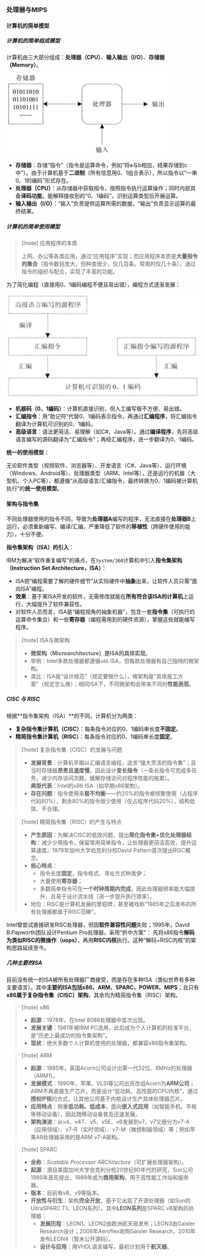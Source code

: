 ### 处理器与MIPS

#### 计算机的简单模型

##### 计算机的简单组成模型

计算机由三大部分组成：**处理器（CPU）**、**输入输出（I/O）**、**存储器（Memory）**。

![alt text](image.png)

- **存储器**：存储“指令”（指令是运算命令，例如“将a与b相加，结果存储到c中”）。由于计算机基于**二进制**（所有信息用0、1组合表示），所以指令以“一串0、1的编码”形式存在。
- **处理器（CPU）**：从存储器中获取指令，按照指令执行运算操作；同时内部具备**译码功能**，能解释接收到的“0、1编码”，识别运算类型后开展运算。
- **输入输出（I/O）**：“输入”负责提供运算所需的数据，“输出”负责显示运算的最终结果。

##### 计算机的简单使用模型

> [!note] 应用程序的本质
>
> 上网、办公等各类应用，通过“应用程序”实现；而应用程序本质是**大量指令的集合**（指令数目庞大，但种类很少，仅几百条，常用的仅几十条），通过指令的组织与配合，实现了丰富的功能。


为了简化编程（直接用0、1编码编程不便且易出错），编程方式逐渐发展：

![alt text](image-1.png)

- **机器码（0、1编码）**：计算机直接识别，但人工编写极不方便、易出错。
- **汇编指令**：用“助记符”代替0、1编码表示指令，再通过**汇编程序**，将汇编指令翻译为计算机可识别的0、1编码。
- **高级语言**：语法更简洁、易理解（如C#、Java等）。通过**编译程序**，先将高级语言编写的源码翻译为“汇编指令”；再经汇编程序，进一步翻译为0、1编码。

**统一的使用模型**：

无论软件类型（视频软件、浏览器等）、开发语言（C#、Java等）、运行环境（Windows、Android等）、处理器类型（ARM、Intel等），还是运行的机器（大型机、个人PC等），都遵循“从高级语言/汇编指令，最终转换为0、1编码被计算机执行”的**统一使用模型**。

#### 架构与指令集

不同处理器使用的指令不同，导致为**处理器A**编写的程序，无法直接在**处理器B**上运行，必须重新编写、编译/汇编，严重降低了软件的**移植性**（跨硬件使用的能力），十分不便。

**指令集架构（ISA）的引入**：

IBM为解决“软件重复编写”的痛点，在`System/360`计算机中引入**指令集架构（Instruction Set Architecture，ISA）**：

- ISA把“编程需要了解的硬件细节”从实际硬件中**抽象**出来，让软件人员只需“面向ISA”编程。
- **效果**：基于某ISA开发的软件，无需修改就能在**所有符合该ISA的计算机**上运行，大幅提升了软件兼容性。
- 对软件人员而言，ISA是“编程视角的抽象机器”，包含一套**指令集**（可执行的运算命令集合）和一些**寄存器**（编程需用到的硬件资源），掌握这些就能编写程序。

> [!note] ISA与微架构
>
> - **微架构（Microarchitecture）**是ISA的**具体实现**。
> - 举例：Intel多款处理器都遵循`x86` ISA，但每款处理器有自己独特的微架构。
> - 类比：ISA是“设计规范”（规定要做什么），微架构是“具体施工方案”（规定怎么做）；相同ISA下，不同微架构会带来不同的**性能表现**。

##### CISC 与 RISC

根据**指令集架构（ISA）**的不同，计算机分为两类：

- **复杂指令集计算机（CISC）**：每条指令对应的0、1编码串长度**不固定**。
- **精简指令集计算机（RISC）**：每条指令对应的0、1编码串长度**固定**。

> [!note] 复杂指令集（CISC）的发展与问题
>
> - **发展背景**：计算机早期以汇编语言编程，追求“强大灵活的指令集”；且当时存储器**昂贵且速度慢**，因此设计**变长指令**（一条长指令可完成多任务，减少内存访问次数，缓解存储访问对程序性能的拖累）。  
>   **典型代表**：Intel的x86 ISA（如早期x86架构）。
> - **存在问题**：指令使用率**极不均衡**——约20%的指令被频繁使用（占程序代码80%），剩余80%的指令很少使用（仅占程序代码20%），结构低效、不合理。

> [!note] 精简指令集（RISC）的产生与特点
>
> - **产生原因**：为解决CISC的低效问题，提出**简化指令集+优化处理器结构**：减少少用指令，保留常用简单指令，让处理器更简洁高效，提升运算速度。1979年加州大学伯克利分校David Pattern首次提出RISC概念。
> - **核心特点**：
>   - 指令长度**固定**，指令格式、寻址方式种类**少**；
>   - 大量使用**寄存器**；
>   - 多数简单指令可在**一个时钟周期内完成**，因此处理器频率能大幅提升，且易于设计流水线（进一步提升执行效率）。
> - 地位：RISC是计算机发展的里程碑，甚至被戏称“1985年之后发布的所有处理器都属于RISC范畴”。

Intel曾尝试直接研发RISC处理器，但因**软件兼容性问题**失败；1995年，David B.Papworth团队设计Pentium Pro处理器，采用“折中方案”：
  先将x86指令**解码为类似RISC的微操作（uops）**，再用**RISC内核**执行。这种“解码+RISC内核”的架构思路延续至今。

##### 几种主要的ISA

目前没有统一的ISA被所有处理器厂商接受，而是存在多种ISA（类似世界有多种主要语言）。其中**主要的ISA包括x86、ARM、SPARC、POWER、MIPS**；且只有**x86属于复杂指令集（CISC）架构**，其余均为精简指令集（RISC）架构。

> [!note] x86
>
> - **起源**：1978年，在Intel 8086处理器中首次出现。
> - **发展关键**：1981年被IBM PC选用，此后成为个人计算机的标准平台，是“历史上最成功的指令集架构”。
> - **现状**：绝大多数个人计算机使用的处理器，都兼容x86指令集架构。

> [!note] ARM
>
> - **起源**：1985年，英国Acorn公司设计出第一代32位、6MHz的处理器（ARM1）。
> - **发展模式**：1990年，苹果、VLSI等公司出资改组Acorn为**ARM公司**；ARM不再直接生产芯片，而是设计“低功耗、高性能的CPU内核”，通过**授权IP核**的方式，让其他公司基于内核设计生产具体处理器芯片。
> - **应用特点**：侧重**低功耗、低成本**，面向**嵌入式应用**（如智能手机、平板等移动设备），因此随移动设备普及迅速发展。
> - **架构演进**：从v4、v4T、v5、v5E、v6发展到v7，v7又细分为v7-A（应用领域）、v7-R（实时领域）、v7-M（微控制器领域）等；例如苹果A9处理器采用的是ARM v7-A架构。

> [!note] SPARC
>
> - **全称**：*Scalable Processor ARChitecture*（可扩展处理器架构）。
> - **起源**：源自美国加州大学伯克利分校20世纪80年代的研究，Sun公司1985年首先提出，1989年成为**商用架构**，用于高性能工作站和服务器。
> - **版本**：目前有v8、v9等版本。
> - **开放性与衍生**：架构**完全开放**，基于它出现了开源处理器（如Sun的UltraSPARC T1、LEON系列）。其中**LEON系列**是SPARC v8架构的处理器：
>   - **发展历程**：LEON1、LEON2由欧洲航天局发布；LEON3由Gaisler Research设计；2008年Aeroflex收购Gaisler Research，2010年发布LEON4（暂未公开源码）。
>   - **设计与应用**：用VHDL语言编写，最初计划用于**航天器**。

